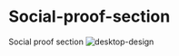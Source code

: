 # Social-proof-section
Social proof section
![desktop-design](https://user-images.githubusercontent.com/91362640/192126507-feda2764-5180-4460-bdc9-e5fff505a5c6.jpg)
